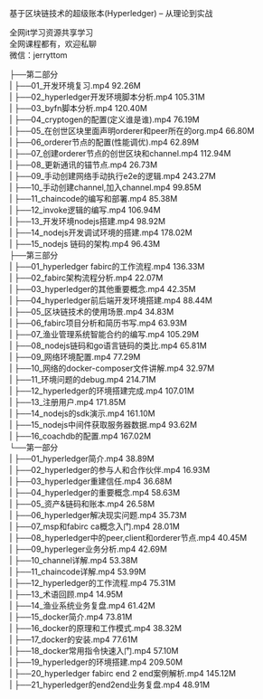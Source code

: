 基于区块链技术的超级账本(Hyperledger) – 从理论到实战

全网it学习资源共享学习<br>全网课程都有，欢迎私聊<br>微信：jerryttom<br>

├──第二部分<br> | ├──01_开发环境复习.mp4 92.26M<br> | ├──02_hyperledger开发环境脚本分析.mp4 105.31M<br> | ├──03_byfn脚本分析.mp4 120.40M<br> | ├──04_cryptogen的配置(定义谁是谁).mp4 76.19M<br> | ├──05_在创世区块里面声明orderer和peer所在的org.mp4 66.80M<br> | ├──06_orderer节点的配置(性能调优).mp4 62.89M<br> | ├──07_创建orderer节点的创世区块和channel.mp4 112.94M<br> | ├──08_更新通讯的锚节点.mp4 26.73M<br> | ├──09_手动创建网络手动执行e2e的逻辑.mp4 243.27M<br> | ├──10_手动创建channel,加入channel.mp4 99.85M<br> | ├──11_chaincode的编写和部署.mp4 85.38M<br> | ├──12_invoke逻辑的编写.mp4 106.94M<br> | ├──13_开发环境nodejs搭建.mp4 98.92M<br> | ├──14_nodejs开发调试环境的搭建.mp4 178.02M<br> | ├──15_nodejs 链码的架构.mp4 96.43M<br> ├──第三部分<br> | ├──01_hyperledger fabirc的工作流程.mp4 136.33M<br> | ├──02_fabirc架构流程分析.mp4 22.07M<br> | ├──03_hyperledger的其他重要概念.mp4 42.35M<br> | ├──04_hyperledger前后端开发环境搭建.mp4 88.44M<br> | ├──05_区块链技术的使用场景.mp4 34.83M<br> | ├──06_fabirc项目分析和简历书写.mp4 63.93M<br> | ├──07_渔业管理系统智能合约的编写.mp4 105.29M<br> | ├──08_nodejs链码和go语言链码的类比.mp4 65.81M<br> | ├──09_网络环境配置.mp4 77.29M<br> | ├──10_网络的docker-composer文件讲解.mp4 32.97M<br> | ├──11_环境问题的debug.mp4 214.71M<br> | ├──12_hyperledger的环境搭建完成.mp4 107.01M<br> | ├──13_注册用户.mp4 171.85M<br> | ├──14_nodejs的sdk演示.mp4 161.10M<br> | ├──15_nodejs中间件获取服务器数据.mp4 93.62M<br> | ├──16_coachdb的配置.mp4 167.02M<br> └──第一部分<br> | ├──01_hyperledger简介.mp4 38.89M<br> | ├──02_hyperledger的参与人和合作伙伴.mp4 16.93M<br> | ├──03_hyperledger重建信任.mp4 36.68M<br> | ├──04_hyperledger的重要概念.mp4 58.63M<br> | ├──05_资产&amp;链码和账本.mp4 26.58M<br> | ├──06_hyperledger解决现实问题.mp4 35.73M<br> | ├──07_msp和fabirc ca概念入门.mp4 28.01M<br> | ├──08_hyperledger中的peer,client和orderer节点.mp4 40.45M<br> | ├──09_hyperleger业务分析.mp4 42.69M<br> | ├──10_channel详解.mp4 53.38M<br> | ├──11_chaincode详解.mp4 53.99M<br> | ├──12_hyperledger的工作流程.mp4 75.31M<br> | ├──13_术语回顾.mp4 14.95M<br> | ├──14_渔业系统业务复盘.mp4 61.42M<br> | ├──15_docker简介.mp4 73.81M<br> | ├──16_docker的原理和工作模式.mp4 38.32M<br> | ├──17_docker的安装.mp4 77.61M<br> | ├──18_docker常用指令快速入门.mp4 57.10M<br> | ├──19_hyperledger的环境搭建.mp4 209.50M<br> | ├──20_hyperledger fabirc end 2 end案例解析.mp4 145.12M<br> | ├──21_hyperledger的end2end业务复盘.mp4 48.91M